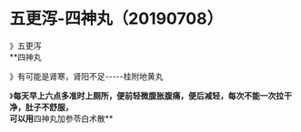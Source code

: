 # 五更泻-四神丸（20190708）

》五更泻<br />**四神丸

》有可能是肾寒，肾阳不足-----桂附地黄丸

》**每天早上六点多准时上厕所，便前轻微腹胀腹痛，便后减轻，每次不能一次拉干净，肚子不舒服，<br />可以用**四神丸加参苓白术散**
